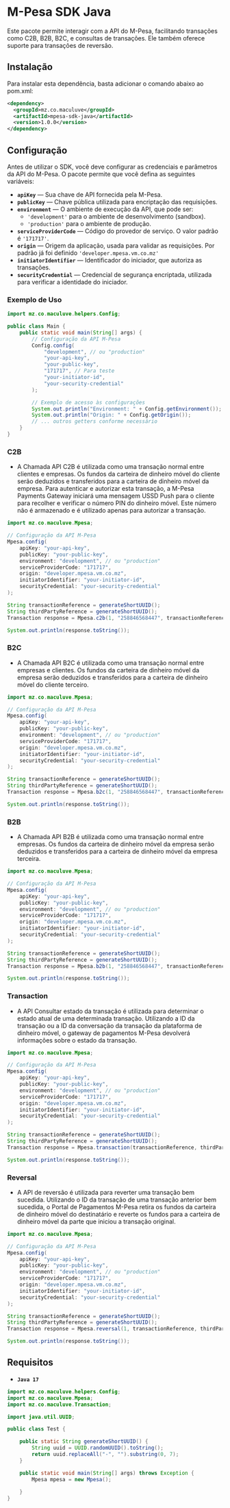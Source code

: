 
# M-Pesa SDK Java

Este pacote permite interagir com a API do M-Pesa, facilitando transações como C2B, B2B, B2C, e consultas de transações. Ele também oferece suporte para transações de reversão.

## Instalação

Para instalar esta dependência, basta adicionar o comando abaixo ao pom.xml:
```xml
<dependency>
  <groupId>mz.co.maculuve</groupId>
  <artifactId>mpesa-sdk-java</artifactId>
  <version>1.0.0</version>
</dependency>
```

## Configuração

Antes de utilizar o SDK, você deve configurar as credenciais e parâmetros da API do M-Pesa. O pacote permite que você defina as seguintes variáveis:

- **`apiKey`** — Sua chave de API fornecida pela M-Pesa.
- **`publicKey`** — Chave pública utilizada para encriptação das requisições.
- **`environment`** — O ambiente de execução da API, que pode ser:
  - `'development'` para o ambiente de desenvolvimento (sandbox).
  - `'production'` para o ambiente de produção.
- **`serviceProviderCode`** — Código do provedor de serviço. O valor padrão é `'171717'`.
- **`origin`** — Origem da aplicação, usada para validar as requisições. Por padrão já foi definido `'developer.mpesa.vm.co.mz'`
- **`initiatorIdentifier`** — Identificador do iniciador, que autoriza as transações.
- **`securityCredential`** — Credencial de segurança encriptada, utilizada para verificar a identidade do iniciador.

### Exemplo de Uso

```java
import mz.co.maculuve.helpers.Config;

public class Main {
    public static void main(String[] args) {
        // Configuração da API M-Pesa
        Config.config(
            "development", // ou "production"
            "your-api-key",
            "your-public-key",
            "171717", // Para teste
            "your-initiator-id",
            "your-security-credential"
        );

        // Exemplo de acesso às configurações
        System.out.println("Environment: " + Config.getEnvironment());
        System.out.println("Origin: " + Config.getOrigin());
        // ... outros getters conforme necessário
    }
}
```

### C2B
- A Chamada API C2B é utilizada como uma transação normal entre clientes e empresas. Os fundos da carteira de dinheiro móvel do cliente serão deduzidos e transferidos para a carteira de dinheiro móvel da empresa. Para autenticar e autorizar esta transação, a M-Pesa Payments Gateway iniciará uma mensagem USSD Push para o cliente para recolher e verificar o número PIN do dinheiro móvel. Este número não é armazenado e é utilizado apenas para autorizar a transação.

```java
import mz.co.maculuve.Mpesa;

// Configuração da API M-Pesa
Mpesa.config(
    apiKey: "your-api-key",
    publicKey: "your-public-key",
    environment: "development", // ou "production"
    serviceProviderCode: "171717",
    origin: "developer.mpesa.vm.co.mz",
    initiatorIdentifier: "your-initiator-id",
    securityCredential: "your-security-credential"
);

String transactionReference = generateShortUUID(); 
String thirdPartyReference = generateShortUUID();
Transaction response = Mpesa.c2b(1, "258846568447", transactionReference, thirdPartyReference);

System.out.println(response.toString());
```

### B2C
- A Chamada API B2C é utilizada como uma transação normal entre empresas e clientes. Os fundos da carteira de dinheiro móvel da empresa serão deduzidos e transferidos para a carteira de dinheiro móvel do cliente terceiro.

```java
import mz.co.maculuve.Mpesa;

// Configuração da API M-Pesa
Mpesa.config(
    apiKey: "your-api-key",
    publicKey: "your-public-key",
    environment: "development", // ou "production"
    serviceProviderCode: "171717",
    origin: "developer.mpesa.vm.co.mz",
    initiatorIdentifier: "your-initiator-id",
    securityCredential: "your-security-credential"
);

String transactionReference = generateShortUUID(); 
String thirdPartyReference = generateShortUUID();
Transaction response = Mpesa.b2c(1, "258846568447", transactionReference, thirdPartyReference);

System.out.println(response.toString());
```

### B2B
- A Chamada API B2B é utilizada como uma transação normal entre empresas. Os fundos da carteira de dinheiro móvel da empresa serão deduzidos e transferidos para a carteira de dinheiro móvel da empresa terceira.

```java
import mz.co.maculuve.Mpesa;

// Configuração da API M-Pesa
Mpesa.config(
    apiKey: "your-api-key",
    publicKey: "your-public-key",
    environment: "development", // ou "production"
    serviceProviderCode: "171717",
    origin: "developer.mpesa.vm.co.mz",
    initiatorIdentifier: "your-initiator-id",
    securityCredential: "your-security-credential"
);

String transactionReference = generateShortUUID(); 
String thirdPartyReference = generateShortUUID();
Transaction response = Mpesa.b2b(1, "258846568447", transactionReference, thirdPartyReference);

System.out.println(response.toString());
```

### Transaction
- A API Consultar estado da transação é utilizada para determinar o estado atual de uma determinada transação. Utilizando a ID da transação ou a ID da conversação da transação da plataforma de dinheiro móvel, o gateway de pagamentos M-Pesa devolverá informações sobre o estado da transação.

```java
import mz.co.maculuve.Mpesa;

// Configuração da API M-Pesa
Mpesa.config(
    apiKey: "your-api-key",
    publicKey: "your-public-key",
    environment: "development", // ou "production"
    serviceProviderCode: "171717",
    origin: "developer.mpesa.vm.co.mz",
    initiatorIdentifier: "your-initiator-id",
    securityCredential: "your-security-credential"
);

String transactionReference = generateShortUUID(); 
String thirdPartyReference = generateShortUUID();
Transaction response = Mpesa.transaction(transactionReference, thirdPartyReference);

System.out.println(response.toString());
```

### Reversal
- A API de reversão é utilizada para reverter uma transação bem sucedida. Utilizando o ID da transação de uma transação anterior bem sucedida, o Portal de Pagamentos M-Pesa retira os fundos da carteira de dinheiro móvel do destinatário e reverte os fundos para a carteira de dinheiro móvel da parte que iniciou a transação original.

```java
import mz.co.maculuve.Mpesa;

// Configuração da API M-Pesa
Mpesa.config(
    apiKey: "your-api-key",
    publicKey: "your-public-key",
    environment: "development", // ou "production"
    serviceProviderCode: "171717",
    origin: "developer.mpesa.vm.co.mz",
    initiatorIdentifier: "your-initiator-id",
    securityCredential: "your-security-credential"
);

String transactionReference = generateShortUUID(); 
String thirdPartyReference = generateShortUUID();
Transaction response = Mpesa.reversal(1, transactionReference, thirdPartyReference);

System.out.println(response.toString());
```

## Requisitos
- **`Java 17`**

```java
import mz.co.maculuve.helpers.Config;
import mz.co.maculuve.Mpesa;
import mz.co.maculuve.Transaction;

import java.util.UUID;

public class Test {

    public static String generateShortUUID() {
        String uuid = UUID.randomUUID().toString();
        return uuid.replaceAll("-", "").substring(0, 7);
    }

    public static void main(String[] args) throws Exception {
        Mpesa mpesa = new Mpesa();
        
    }
}
```
